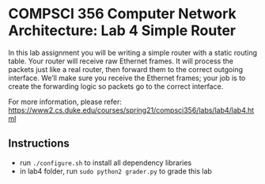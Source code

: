 # COMPSCI 356 Computer Network Architecture: Lab 4 Simple Router

In this lab assignment you will be writing a simple router with a static routing table. Your router will receive raw Ethernet frames. It will process the packets just like a real router, then forward them to the correct outgoing interface. We’ll make sure you receive the Ethernet frames; your job is to create the forwarding logic so packets go to the correct interface.

For more information, please refer: https://www2.cs.duke.edu/courses/spring21/compsci356/labs/lab4/lab4.html

## Instructions
 * run `./configure.sh` to install all dependency libraries
 * in lab4 folder, run `sudo python2 grader.py` to grade this lab
